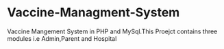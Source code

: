 # Vaccine-Managment-System
Vaccine Mangement System in PHP and MySql.This Proejct contains three modules i.e Admin,Parent and Hospital
